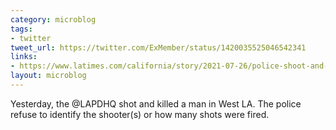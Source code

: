 ```yaml
---
category: microblog
tags:
- twitter
tweet_url: https://twitter.com/ExMember/status/1420035525046542341
links:
- https://www.latimes.com/california/story/2021-07-26/police-shoot-and-kill-man-in-west-l-a
layout: microblog
---
```

Yesterday, the @LAPDHQ shot and killed a man in West LA. The police refuse to identify the shooter(s) or how many shots were fired.
